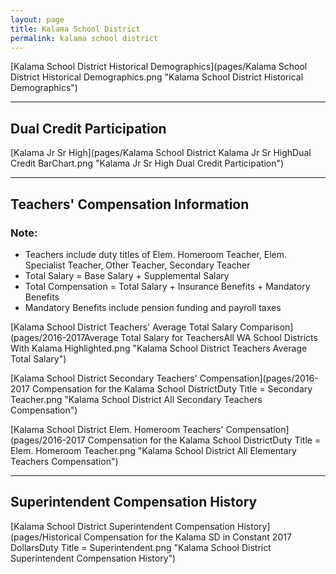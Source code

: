 ```yaml
---
layout: page
title: Kalama School District
permalink: kalama school district
---
```



[Kalama School District Historical Demographics](pages/Kalama School District Historical Demographics.png "Kalama School District Historical Demographics")

___

## Dual Credit Participation

[Kalama Jr Sr High](pages/Kalama School District Kalama Jr Sr HighDual Credit BarChart.png "Kalama Jr Sr High Dual Credit Participation")


___

## Teachers' Compensation Information
### Note:
- Teachers include duty titles of Elem. Homeroom Teacher, Elem. Specialist Teacher, Other Teacher, Secondary Teacher
- Total Salary = Base Salary + Supplemental Salary
- Total Compensation = Total Salary + Insurance Benefits + Mandatory Benefits
- Mandatory Benefits include pension funding and payroll taxes

[Kalama School District Teachers' Average Total Salary Comparison](pages/2016-2017Average Total Salary for TeachersAll WA School Districts With Kalama Highlighted.png "Kalama School District Teachers Average Total Salary")

[Kalama School District Secondary Teachers' Compensation](pages/2016-2017 Compensation for the Kalama School DistrictDuty Title = Secondary Teacher.png "Kalama School District All Secondary Teachers Compensation")

[Kalama School District Elem. Homeroom Teachers' Compensation](pages/2016-2017 Compensation for the Kalama School DistrictDuty Title = Elem. Homeroom Teacher.png "Kalama School District All Elementary Teachers Compensation")


___

## Superintendent Compensation History

[Kalama School District Superintendent Compensation History](pages/Historical Compensation for the Kalama SD in Constant 2017 DollarsDuty Title = Superintendent.png "Kalama School District Superintendent Compensation History")

